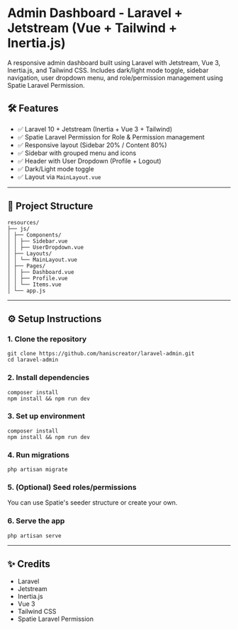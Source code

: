 # Admin Dashboard - Laravel + Jetstream (Vue + Tailwind + Inertia.js)

A responsive admin dashboard built using Laravel with Jetstream, Vue 3, Inertia.js, and Tailwind CSS. Includes dark/light mode toggle, sidebar navigation, user dropdown menu, and role/permission management using Spatie Laravel Permission.

## 🛠️ Features

- ✅ Laravel 10 + Jetstream (Inertia + Vue 3 + Tailwind)
- ✅ Spatie Laravel Permission for Role & Permission management
- ✅ Responsive layout (Sidebar 20% / Content 80%)
- ✅ Sidebar with grouped menu and icons
- ✅ Header with User Dropdown (Profile + Logout)
- ✅ Dark/Light mode toggle
- ✅ Layout via `MainLayout.vue`

---

## 📁 Project Structure
```
resources/
├── js/
│ ├── Components/
│ │ ├── Sidebar.vue
│ │ ├── UserDropdown.vue
│ ├── Layouts/
│ │ └── MainLayout.vue
│ ├── Pages/
│ │ ├── Dashboard.vue
│ │ ├── Profile.vue
│ │ └── Items.vue
│ └── app.js
```

---

## ⚙️ Setup Instructions

### 1. Clone the repository
```
git clone https://github.com/haniscreator/laravel-admin.git
cd laravel-admin
```

### 2. Install dependencies
```
composer install
npm install && npm run dev
```

### 3. Set up environment
```
composer install
npm install && npm run dev
```

### 4. Run migrations
```
php artisan migrate
```

### 5. (Optional) Seed roles/permissions
You can use Spatie's seeder structure or create your own.

### 6. Serve the app
```
php artisan serve
```

---

## ✨ Credits
- Laravel
- Jetstream
- Inertia.js
- Vue 3
- Tailwind CSS
- Spatie Laravel Permission

